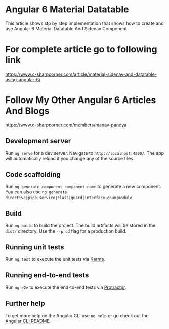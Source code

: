# Angular 6 Material Datatable

This article shows stp by step implementation that shows how to create and use Angular 6 Material Datatable And Sidenav Component 

# For complete article go to following link

https://www.c-sharpcorner.com/article/material-sidenav-and-datatable-using-angular-6/

# Follow My Other Angular 6 Articles And Blogs

https://www.c-sharpcorner.com/members/manav-pandya

## Development server

Run `ng serve` for a dev server. Navigate to `http://localhost:4200/`. The app will automatically reload if you change any of the source files.

## Code scaffolding

Run `ng generate component component-name` to generate a new component. You can also use `ng generate directive|pipe|service|class|guard|interface|enum|module`.

## Build

Run `ng build` to build the project. The build artifacts will be stored in the `dist/` directory. Use the `--prod` flag for a production build.

## Running unit tests

Run `ng test` to execute the unit tests via [Karma](https://karma-runner.github.io).

## Running end-to-end tests

Run `ng e2e` to execute the end-to-end tests via [Protractor](http://www.protractortest.org/).

## Further help

To get more help on the Angular CLI use `ng help` or go check out the [Angular CLI README](https://github.com/angular/angular-cli/blob/master/README.md).
